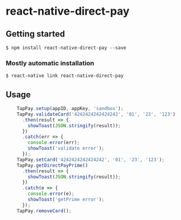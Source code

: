 # react-native-direct-pay

## Getting started

`$ npm install react-native-direct-pay --save`

### Mostly automatic installation

`$ react-native link react-native-direct-pay`

## Usage
```javascript
	TapPay.setup(appID, appKey, 'sandbox');
    TapPay.validateCard('4242424242424242', '01', '23', '123')
      .then(result => {
        showToast(JSON.stringify(result));
      })
      .catch(err => {
        console.error(err);
        showToast('validate error');
      });
    TapPay.setCard('4242424242424242', '01', '23', '123');
    TapPay.getDirectPayPrime()
      .then(result => {
        showToast(JSON.stringify(result));
      })
      .catch(e => {
        console.error(e);
        showToast('getPrime error');
      });
    TapPay.removeCard();
```
